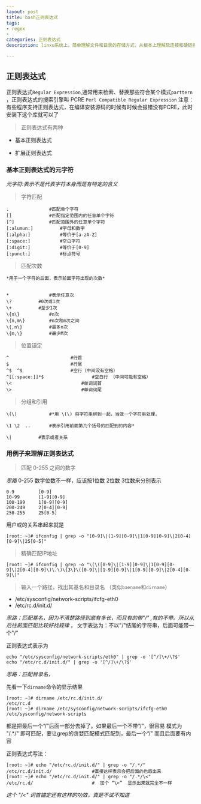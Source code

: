 ```yaml
---
layout: post
title: bash正则表达式
tags:
- regex 
- 
categories: 正则表达式
description: linxu系统上，简单理解文件和目录的存储方式，从根本上理解软连接和硬链接

---
```

## 正则表达式
正则表达式`Regular Expression`,通常用来检索、替换那些符合某个模式`parttern` ，正则表达式的搜索引擎叫 PCRE `Perl Compatible Regular Expression` 
注意：有些程序支持正则表达式，在编译安装源码的时候有时候会报错没有PCRE，此时安装下这个库就可以了

<!-- more -->


> 正则表达式有两种

	
- 基本正则表达式

- 扩展正则表达式

### 基本正则表达式的元字符
*元字符:表示不是代表字符本身而是有特定的含义*

> 字符匹配

	. 				#匹配单个字符	
	[]				#匹配指定范围内的任意单个字符 	
	[^]				#匹配范围外的任意单个字符
	[:alumun:]			#字母和数字
	[:alpha:] 			#等价于[a-zA-Z]
	[:space:]			#空白字符
	[:digit:] 			#等价于[0-9]
	[:punct:] 			#标点符号

> 匹配次数

	*用于一个字符的后面，表示前面字符出现的次数*

	
	*	        	#表示任意次	
	\?		   	#0次或1次
	\+		   	#至少1次
	\{n\}	  		#n次
	\{n,m\}			#n次和m次之间
	\{,n\}			#最多n次
	\{m,\}			#最少M次

>  位置锚定

	^					 	#行首				
	$						#行尾
	^$	^$					#空行（中间没有空格）
	^[[:space:]]*$					#空白行 （中间可能有空格）
	\<				      		#单词词首
	\>			      			#单词词尾


> 分组和引用

	\(\)			#*用 \(\) 将字符串绑到一起，当做一个字符串处理，

	\1 \2  ..  		#表示引用前面第几个括号的匹配到的内容*

	\| 			#表示或者关系


### 用例子来理解正则表达式

> 匹配 0-255 之间的数字

*思路* 0-255 数字位数不一样，应该按1位数 2位数 3位数来分别表示
	
	0-9  		[0-9]
	10-99 		[1-9][0-9]
	100-199 	1[0-9][0-9]
	200-249		2[0-4][0-9]
	250-255		25[0-5]

用户或的关系串起来就是

	[root: ~]# ifconfig | grep -o "[0-9]\|[1-9][0-9]\|1[0-9][0-9]\|2[0-4][0-9]\|25[0-5]" 

> 精确匹配IP地址

	[root: ~]# ifconfig | grep -o "\(\([0-9]\|[1-9][0-9]\|1[0-9][0-9]\|2[0-4][0-9]\)\.\)\{3\}\([0-9]\|[1-9][0-9]\|1[0-9][0-9]\|2[0-4][0-9]\)"

> 输入一个路径，找出其基名和目录名 （类似`baename`和`dirname`）

- /etc/sysconfig/network-scripts/ifcfg-eth0
- /etc/rc.d/init.d/

*思路：匹配基名，因为不清楚路径到底有多长，而且有的带"/" ,有的不带。所以从后往前面匹配比较好找规律* ，
文字表达为：不以"/"结尾的字符串，后面可能带一个"/"

正则表达式表示为

	echo "/etc/sysconfig/network-scripts/eth0" | grep -o '[^/]\+/\?$'
	echo "/etc/rc.d/init.d/" | grep -o '[^/]\+/\?$'

*思路：匹配目录名，*
	 
先看一下`dirname`命令的显示结果

	[root: ~]# dirname /etc/rc.d/init.d/
	/etc/rc.d
	[root: ~]# dirname /etc/sysconfig/network-scripts/ifcfg-eth0 
	/etc/sysconfig/network-scripts

都是把最后一个“/”后面一部分去掉了。如果最后一个不带“/”，很容易 模式为 "/.*/" 即可匹配，要让grep的贪婪匹配模式匹配到，最后一个“/” 而且后面要有内容

正则表达式写法：

	[root: ~]# echo "/etc/rc.d/init.d/" | grep -o "/.*/"
	/etc/rc.d/init.d/				#直接这样表示会把后面的也取出来
	[root: ~]# echo "/etc/rc.d/init.d/" | grep -o "/.*/\<"
	/etc/rc.d/						#  加个 “\<”  显示出来就完全不一样   

*这个 "/<" 词首锚定还有这样的功效，真是不试不知道*

